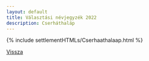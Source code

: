 ```yaml
---
layout: default
title: Választási névjegyzék 2022
description: Cserháthaláp
---
```


{% include settlementHTMLs/Cserhaathalaap.html %}

[Vissza](./)